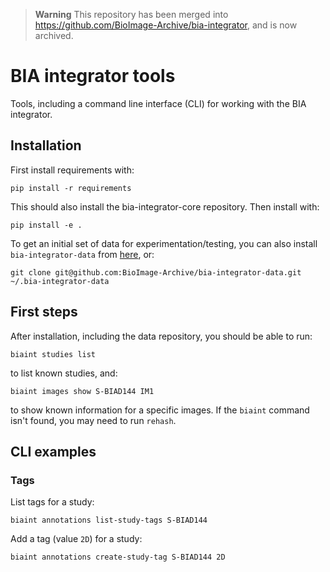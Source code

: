 > **Warning**
> This repository has been merged into https://github.com/BioImage-Archive/bia-integrator, and is now archived.


BIA integrator tools
====================

Tools, including a command line interface (CLI) for working with the BIA integrator.

Installation
------------

First install requirements with:

    pip install -r requirements 

This should also install the bia-integrator-core repository. Then install with:

    pip install -e .

To get an initial set of data for experimentation/testing, you can also install `bia-integrator-data` from [here](https://github.com/BioImage-Archive/bia-integrator-data), or:

    git clone git@github.com:BioImage-Archive/bia-integrator-data.git ~/.bia-integrator-data

First steps
-----------

After installation, including the data repository, you should be able to run:

    biaint studies list

to list known studies, and:

    biaint images show S-BIAD144 IM1

to show known information for a specific images. If the `biaint` command isn't found, you may need to run `rehash`.

CLI examples
------------

### Tags

List tags for a study:

    biaint annotations list-study-tags S-BIAD144

Add a tag (value `2D`) for a study:

    biaint annotations create-study-tag S-BIAD144 2D
